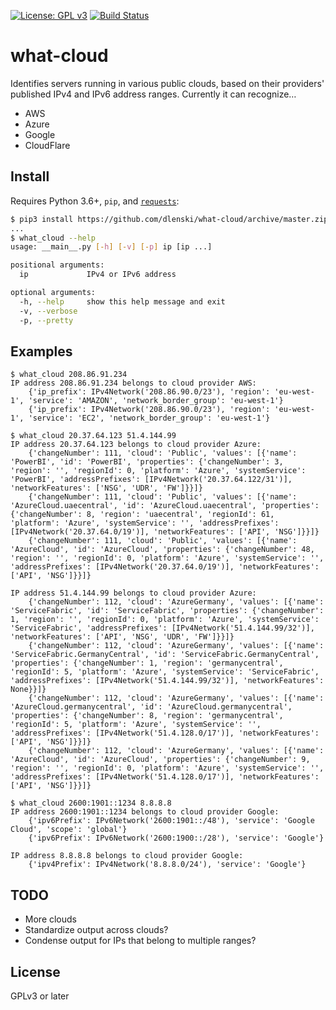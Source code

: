 [![License: GPL v3](https://img.shields.io/badge/License-GPL%20v3-blue.svg)](https://www.gnu.org/licenses/gpl-3.0)
[![Build Status](https://api.travis-ci.org/dlenski/what-cloud.png)](https://travis-ci.com/github/dlenski/what-cloud)

# what-cloud

Identifies servers running in various public clouds, based on their providers'
published IPv4 and IPv6 address ranges. Currently it can recognize…

* AWS
* Azure
* Google
* CloudFlare

## Install

Requires Python 3.6+, `pip`, and [`requests`](https://docs.python-requests.org):

```sh
$ pip3 install https://github.com/dlenski/what-cloud/archive/master.zip
...
$ what_cloud --help
usage: __main__.py [-h] [-v] [-p] ip [ip ...]

positional arguments:
  ip             IPv4 or IPv6 address

optional arguments:
  -h, --help     show this help message and exit
  -v, --verbose
  -p, --pretty
```

## Examples

```
$ what_cloud 208.86.91.234
IP address 208.86.91.234 belongs to cloud provider AWS:
	{'ip_prefix': IPv4Network('208.86.90.0/23'), 'region': 'eu-west-1', 'service': 'AMAZON', 'network_border_group': 'eu-west-1'}
	{'ip_prefix': IPv4Network('208.86.90.0/23'), 'region': 'eu-west-1', 'service': 'EC2', 'network_border_group': 'eu-west-1'}
```

```
$ what_cloud 20.37.64.123 51.4.144.99
IP address 20.37.64.123 belongs to cloud provider Azure:
	{'changeNumber': 111, 'cloud': 'Public', 'values': [{'name': 'PowerBI', 'id': 'PowerBI', 'properties': {'changeNumber': 3, 'region': '', 'regionId': 0, 'platform': 'Azure', 'systemService': 'PowerBI', 'addressPrefixes': [IPv4Network('20.37.64.122/31')], 'networkFeatures': ['NSG', 'UDR', 'FW']}}]}
	{'changeNumber': 111, 'cloud': 'Public', 'values': [{'name': 'AzureCloud.uaecentral', 'id': 'AzureCloud.uaecentral', 'properties': {'changeNumber': 8, 'region': 'uaecentral', 'regionId': 61, 'platform': 'Azure', 'systemService': '', 'addressPrefixes': [IPv4Network('20.37.64.0/19')], 'networkFeatures': ['API', 'NSG']}}]}
	{'changeNumber': 111, 'cloud': 'Public', 'values': [{'name': 'AzureCloud', 'id': 'AzureCloud', 'properties': {'changeNumber': 48, 'region': '', 'regionId': 0, 'platform': 'Azure', 'systemService': '', 'addressPrefixes': [IPv4Network('20.37.64.0/19')], 'networkFeatures': ['API', 'NSG']}}]}

IP address 51.4.144.99 belongs to cloud provider Azure:
	{'changeNumber': 112, 'cloud': 'AzureGermany', 'values': [{'name': 'ServiceFabric', 'id': 'ServiceFabric', 'properties': {'changeNumber': 1, 'region': '', 'regionId': 0, 'platform': 'Azure', 'systemService': 'ServiceFabric', 'addressPrefixes': [IPv4Network('51.4.144.99/32')], 'networkFeatures': ['API', 'NSG', 'UDR', 'FW']}}]}
	{'changeNumber': 112, 'cloud': 'AzureGermany', 'values': [{'name': 'ServiceFabric.GermanyCentral', 'id': 'ServiceFabric.GermanyCentral', 'properties': {'changeNumber': 1, 'region': 'germanycentral', 'regionId': 5, 'platform': 'Azure', 'systemService': 'ServiceFabric', 'addressPrefixes': [IPv4Network('51.4.144.99/32')], 'networkFeatures': None}}]}
	{'changeNumber': 112, 'cloud': 'AzureGermany', 'values': [{'name': 'AzureCloud.germanycentral', 'id': 'AzureCloud.germanycentral', 'properties': {'changeNumber': 8, 'region': 'germanycentral', 'regionId': 5, 'platform': 'Azure', 'systemService': '', 'addressPrefixes': [IPv4Network('51.4.128.0/17')], 'networkFeatures': ['API', 'NSG']}}]}
	{'changeNumber': 112, 'cloud': 'AzureGermany', 'values': [{'name': 'AzureCloud', 'id': 'AzureCloud', 'properties': {'changeNumber': 9, 'region': '', 'regionId': 0, 'platform': 'Azure', 'systemService': '', 'addressPrefixes': [IPv4Network('51.4.128.0/17')], 'networkFeatures': ['API', 'NSG']}}]}
```

```
$ what_cloud 2600:1901::1234 8.8.8.8
IP address 2600:1901::1234 belongs to cloud provider Google:
	{'ipv6Prefix': IPv6Network('2600:1901::/48'), 'service': 'Google Cloud', 'scope': 'global'}
	{'ipv6Prefix': IPv6Network('2600:1900::/28'), 'service': 'Google'}

IP address 8.8.8.8 belongs to cloud provider Google:
	{'ipv4Prefix': IPv4Network('8.8.8.0/24'), 'service': 'Google'}
```

## TODO

* More clouds
* Standardize output across clouds?
* Condense output for IPs that belong to multiple ranges?

## License

GPLv3 or later

